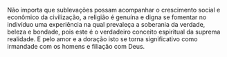 ﻿Não importa que sublevações possam acompanhar o crescimento social e econômico da civilização, a religião é genuína e digna se fomentar no indivíduo uma experiência na qual prevaleça a soberania da verdade, beleza e  bondade, pois este é o verdadeiro conceito espiritual da suprema realidade. E pelo amor e a doração isto se torna significativo como irmandade com os homens e filiação com Deus.